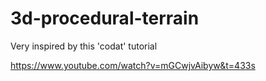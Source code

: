 # 3d-procedural-terrain

Very inspired by this 'codat' tutorial

https://www.youtube.com/watch?v=mGCwjvAibyw&t=433s

